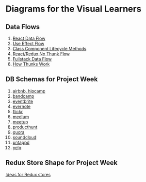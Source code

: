 # Diagrams for the Visual Learners

## Data Flows

1. [React Data Flow][react-data-flow]
2. [Use Effect Flow][use-effect-flow]
3. [Class Component Lifecycle Methods][class-component-lifecycle]
4. [React/Redux No Thunk Flow][react-redux-nothunk]
5. [Fullstack Data Flow][fullstack-data-flow]
6. [How Thunks Work][how-thunks-work]

## DB Schemas for Project Week

1. [airbnb, hipcamp][airbnb]
2. [bandcamp][bandcamp]
3. [eventbrite][eventbrite]
4. [evernote][evernote]
5. [flickr][flickr]
6. [medium][medium]
7. [meetup][meetup]
8. [producthunt][producthunt]
9. [quora][quora]
10. [soundcloud][soundcloud]
11. [untappd][untappd]
12. [yelp][yelp]

## Redux Store Shape for Project Week

[Ideas for Redux stores](https://github.com/flow-state-15/mod-5-extra-resources/blob/main/assets/dbschemas/stateShape.md)

[react-data-flow]: ./assets/react-data-flow.png
[use-effect-flow]: ./assets/use-effect-flow.png
[class-component-lifecycle]: ./assets/class-component-lifecycle.png
[react-redux-nothunk]: ./assets/react-redux-nothunk.png
[fullstack-data-flow]: ./assets/fullstack-dataflow.pdf
[how-thunks-work]: ./assets/how_thunks_work.pdf
[db-schemas]: https://drive.google.com/file/d/1Zcl-gZNqYDmcm8TTfZJt7XX2LXGu-oZ-/view?usp=sharing
[airbnb]: ./assets/dbschemas/airbnb.jpg
[bandcamp]: ./assets/dbschemas/bandcamp.jpg
[eventbrite]: ./assets/dbschemas/eventbrite.jpg
[evernote]: ./assets/dbschemas/evernote.jpg
[flickr]: ./assets/dbschemas/flickr.jpg
[medium]: ./assets/dbschemas/medium.jpg
[meetup]: ./assets/dbschemas/meetup.jpg
[producthunt]: ./assets/dbschemas/producthunt.jpg
[quora]: ./assets/dbschemas/quora.jpg
[soundcloud]: ./assets/dbschemas/soundcloud.jpg
[untappd]: ./assets/dbschemas/untappd.jpg
[yelp]: ./assets/dbschemas/yelp.jpg
